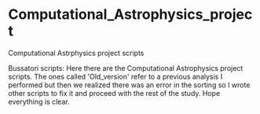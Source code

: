 # Computational_Astrophysics_project
Computational Astrphysics project scripts

Bussatori scripts:
Here there are the Computational Astrophysics project scripts. The ones called 'Old_version' refer to a previous analysis I performed but then we realized there was an error in the sorting so I wrote other scripts to fix it and proceed with the rest of the study. Hope everything is clear. 
